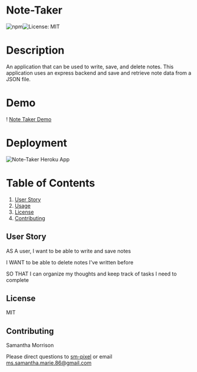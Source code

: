 # Note-Taker
![npm](https://img.shields.io/npm/v/inquirer?style=flat-square)![License: MIT](https://img.shields.io/badge/License-MIT-yellow.svg)
# Description 
An application that can be used to write, save, and delete notes. This application uses an express backend and save and retrieve note data from a JSON file.

# Demo
! [Note Taker Demo](gif/noteTaker.gif)

# Deployment
![Note-Taker Heroku App](https://floating-lake-32060.herokuapp.com/)

# Table of Contents

1. [User Story](#UserStory)
2. [Usage](#Usage)
3. [License](#License)
4. [Contributing](#Contributing)


## User Story

AS A user, I want to be able to write and save notes

I WANT to be able to delete notes I've written before

SO THAT I can organize my thoughts and keep track of tasks I need to complete

## License
MIT

## Contributing
Samantha Morrison

Please direct questions to [sm-pixel](github.com/sm-pixel) or email [ms.samantha.marie.86@gmail.com](mailto:ms.samantha.marie.86@gmail.com)
  